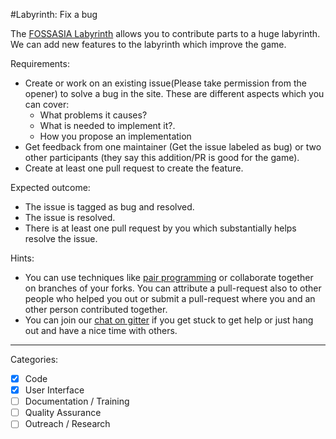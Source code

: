 #Labyrinth: Fix a bug

The [FOSSASIA Labyrinth](https://github.com/fossasia/labyrinth/) allows you to contribute parts to a huge labyrinth.
We can add new features to the labyrinth which improve the game.

Requirements:
- Create or work on an  existing issue(Please take permission from the opener) to solve a bug in the site.
  These are different aspects which you can cover:
  - What problems it causes?
  - What is needed to implement it?.
  - How you propose an implementation
- Get feedback from one maintainer (Get the issue labeled as bug)
  or two other participants (they say this addition/PR is good for the game).
- Create at least one pull request to create the feature. 

Expected outcome:
- The issue is tagged as bug and resolved.
- The issue is resolved.
- There is at least one pull request by you which substantially helps resolve the issue.

Hints:
- You can use techniques like [pair programming](https://www.youtube.com/watch?v=vgkahOzFH2Q) or collaborate together on branches of your forks. You can attribute a pull-request also to other people who helped you out or submit a pull-request where you and an other person contributed together.
- You can join our [chat on gitter](https://gitter.im/fossasia/labyrinth) if you get stuck to get help or just hang out and have a nice time with others.

---

Categories:
- [X] Code
- [X] User Interface
- [ ] Documentation / Training
- [ ] Quality Assurance
- [ ] Outreach / Research
